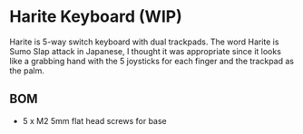 # Harite Keyboard (WIP)

Harite is 5-way switch keyboard with dual trackpads. The word Harite is Sumo Slap attack in Japanese, I thought it was appropriate since it looks like a grabbing hand with the 5 joysticks for each finger and the trackpad as the palm.

## BOM

- 5 x M2 5mm flat head screws for base
